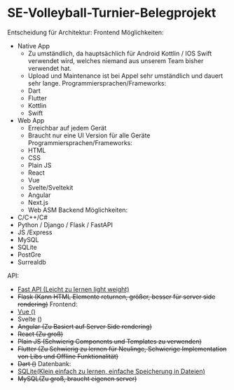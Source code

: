 # SE-Volleyball-Turnier-Belegprojekt

Entscheidung für Architektur:
Frontend Möglichkeiten:
- Native App
	- Zu umständlich, da hauptsächlich für Android Kottlin / IOS Swift verwendet wird, welches niemand aus unserem Team bisher verwendet hat.
	- Upload und Maintenance ist bei Appel sehr umständlich und dauert sehr lange.
	Programmiersprachen/Frameworks:
	- Dart
	- Flutter
	- Kottlin
	- Swift
- Web App
	- Erreichbar auf jedem Gerät
	- Braucht nur eine UI Version für alle Geräte
	Programmiersprachen/Frameworks:
	- HTML
	- CSS
	- Plain JS
	- React
	- Vue
	- Svelte/Sveltekit
	- Angular
	- Next.js
	- Web ASM
Backend Möglichkeiten:
- C/C++/C#
- Python / Django / Flask / FastAPI
- JS /Express
- MySQL
- SQLite
- PostGre
- Surrealdb

API:
- <u>Fast API (Leicht zu lernen light weight)</u>
- ~~Flask (Kann HTML Elemente returnen, größer, besser für server side rendering)~~
Frontend:
- <u>Vue ()</u>
- Svelte ()
- ~~Angular (Zu Basiert auf Server Side rendering)~~
- ~~React (Zu groß)~~
- ~~Plain JS (Schwierig Components und Templates zu verwenden)~~
- ~~Flutter (Zu Schwierig zu lernen für Neulinge, Schwierige Implementation von Libs und Offline Funktionalität)~~
- ~~Dart ()~~
Datenbank:
- <u>SQLite(Klein einfach zu lernen, einfache Speicherung in Dateien)</u>
- ~~MySQL(Zu groß, braucht eigenen server)~~